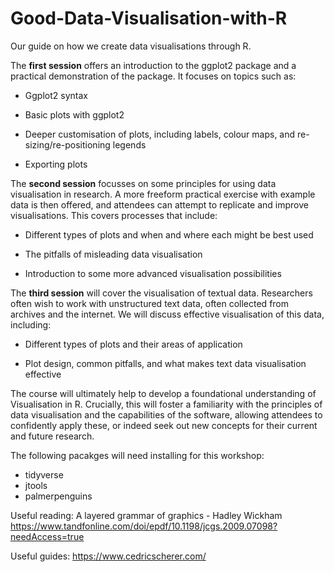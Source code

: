 # Good-Data-Visualisation-with-R
Our guide on how we create data visualisations through R.

The **first session** offers an introduction to the ggplot2 package and a practical demonstration of the package. It focuses on topics such as: 

  * Ggplot2 syntax 

  *  Basic plots with ggplot2 

  *  Deeper customisation of plots, including labels, colour maps, and re-sizing/re-positioning legends 

  *  Exporting plots
    

The **second session** focusses on some principles for using data visualisation in research. A more freeform practical exercise with example data is then offered, and attendees can attempt to replicate and improve visualisations. This covers processes that include: 

  * Different types of plots and when and where each might be best used 

  * The pitfalls of misleading data visualisation 

  * Introduction to some more advanced visualisation possibilities
    

The **third session** will cover the visualisation of textual data. Researchers often wish to work with unstructured text data, often collected from archives and the internet. We will discuss effective visualisation of this data, including: 

   * Different types of plots and their areas of application 

   * Plot design, common pitfalls, and what makes text data visualisation effective
     

The course will ultimately help to develop a foundational understanding of Visualisation in R. Crucially, this will foster a familiarity with the principles of data visualisation and the capabilities of the software, allowing attendees to confidently apply these, or indeed seek out new concepts for their current and future research. 

The following pacakges will need installing for this workshop:

* tidyverse
* jtools
* palmerpenguins

Useful reading:
A layered grammar of graphics - Hadley Wickham https://www.tandfonline.com/doi/epdf/10.1198/jcgs.2009.07098?needAccess=true

Useful guides:
https://www.cedricscherer.com/ 

